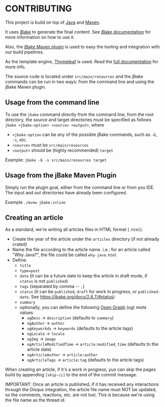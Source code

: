 # CONTRIBUTING

This project is build on top of [Java](https://www.java.com/en/) and [Maven](https://maven.apache.org/).

It uses [jBake](https://jbake.org/) to generate the final content. See [jBake documentation](https://jbake.org/docs/)
for more information on how to use it.

Also, the [jBake Maven plugin](https://github.com/jbake-org/jbake-maven-plugin) is used to easy the tooling and
integration with our build pipelines.

As the template engine, [Thymeleaf](https://www.thymeleaf.org/) is used. Read the
[full documentation](https://www.thymeleaf.org/documentation.html) for more info.

The source code is located under `src/main/resources` and the jBake commands can be run in two ways: from the command
line and using the jBake Maven plugin.

## Usage from the command line

To use the `jbake` command directly from the command line, from the root directory, the source and target
directories must be specified as follows `jbake <jbake-option> <source> <output>`, where

- `<jbake-option` can be any of the possible jBake commands, such as `-b`, `-s`, etc.
- `<source>` must be `src/main/resources`
- `<output>` should be (highly recommended) `target`

Example: `jbake -b -s src/main/resources target`

## Usage from the jBake Maven Plugin

Simply run the plugin goal, either from the command line or from you IDE. The input and out directories have already
been configured.

Example `./mvnw jbake:inline`

## Creating an article

As a standard, we're writing all articles files in HTML format (`.html`).

- Create the year of the article under the `articles` directory (if not already crated)
- Name the file according to the article name. i.e.: for an article called "Why Java?", the file could be
  called `why-java.html`
- Define:
    * `title`
    * `type=post`
    * `date` (it can be a future date to keep the article in draft mode, if `status` is not `published`)
    * `tags` (separated by comma -- `,`)
    * `status` (it can be `published`, `draft` for work in progress, or `published-date`.
      See https://jbake.org/docs/2.6.7/#status)
    * `summary`
    * optionally, you can define the following [Open Graph](https://ogp.me/) (_og_) _meta_ values
        + `ogDesc` -> `description` (defaults to `summary`)
        + `ogAuthor` -> `author`
        + `ogKeyworkds` -> `keywords` (defaults to the article tags)
        + `ogLocale` -> `locale`
        + `ogImg` -> `image`
        + `ogArticleModifiedTime` -> `article:modified_time` (defaults to the article date)
        + `ogArticleAuthor` -> `article:author`
        + `ogArticleTags` -> `article:tag` (defaults to the article tags)

When creating an article, if it's a work in progress, yuo can skip the pages build by appending `[skip-ci]` to the end
of the commit message.

IMPORTANT: Once an article is published, if it has received any interactions through the Disqus integration, the
article file name must NOT be updated, so the comments, reactions, etc. are not lost. This is because we're using the
file name as the thread id.
